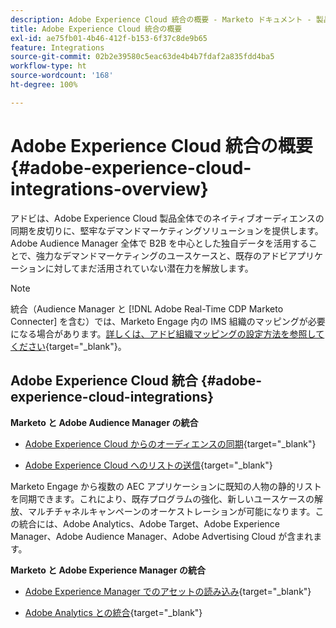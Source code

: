 ```yaml
---
description: Adobe Experience Cloud 統合の概要 - Marketo ドキュメント - 製品ドキュメント
title: Adobe Experience Cloud 統合の概要
exl-id: ae75fb01-4b46-412f-b153-6f37c8de9b65
feature: Integrations
source-git-commit: 02b2e39580c5eac63de4b4b7fdaf2a835fdd4ba5
workflow-type: ht
source-wordcount: '168'
ht-degree: 100%

---
```


# Adobe Experience Cloud 統合の概要{#adobe-experience-cloud-integrations-overview}

アドビは、Adobe Experience Cloud 製品全体でのネイティブオーディエンスの同期を皮切りに、堅牢なデマンドマーケティングソリューションを提供します。Adobe Audience Manager 全体で B2B を中心とした独自データを活用することで、強力なデマンドマーケティングのユースケースと、既存のアドビアプリケーションに対してまだ活用されていない潜在力を解放します。

>[!NOTE]
>
>統合（Audience Manager と [!DNL Adobe Real-Time CDP Marketo Connecter] を含む）では、Marketo Engage 内の IMS 組織のマッピングが必要になる場合があります。[詳しくは、アドビ組織マッピングの設定方法を参照してください](/help/marketo/product-docs/adobe-experience-cloud-integrations/set-up-adobe-organization-mapping.md){target="_blank"}。

## Adobe Experience Cloud 統合 {#adobe-experience-cloud-integrations}

**Marketo と Adobe Audience Manager の統合**

* [Adobe Experience Cloud からのオーディエンスの同期](/help/marketo/product-docs/adobe-experience-cloud-integrations/sync-an-audience-from-adobe-experience-cloud.md){target="_blank"}

* [Adobe Experience Cloud へのリストの送信](/help/marketo/product-docs/core-marketo-concepts/smart-lists-and-static-lists/static-lists/send-a-list-to-adobe-experience-cloud.md){target="_blank"}

Marketo Engage から複数の AEC アプリケーションに既知の人物の静的リストを同期できます。これにより、既存プログラムの強化、新しいユースケースの解放、マルチチャネルキャンペーンのオーケストレーションが可能になります。この統合には、Adobe Analytics、Adobe Target、Adobe Experience Manager、Adobe Audience Manager、Adobe Advertising Cloud が含まれます。

**Marketo と Adobe Experience Manager の統合**

* [Adobe Experience Manager でのアセットの読み込み](/help/marketo/product-docs/adobe-experience-cloud-integrations/importing-assets-with-adobe-experience-manager.md){target="_blank"}

* [Adobe Analytics との統合](/help/marketo/product-docs/web-personalization/reporting-for-web-personalization/web-analytics-integrations/integrate-with-adobe-analytics.md){target="_blank"}
